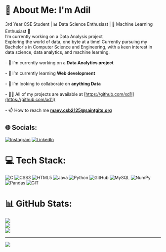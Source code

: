 # 💫 About Me: I'm Adil
3rd Year CSE Student | 📊 Data Science Enthusiast | 🤖 Machine Learning Enthusiast 🔭 <br>
I’m currently working on a Data Analysis project<br>Exploring the world of data, one byte at a time! Currently pursuing my Bachelor's in Computer Science and Engineering, with a keen interest in data science, data analytics, and machine learning.<br><br>- 🔭 I’m currently working on a **Data Analytics project**<br><br>- 🌱 I’m currently learning **Web development**<br><br>- 👯 I’m looking to collaborate on **anything Data**<br><br>- 👨‍💻 All of my projects are available at [https://github.com/xd1l](https://github.com/xd1l)<br><br>- 📫 How to reach me **maev.csb2125@saintgits.org**


## 🌐 Socials:
[![Instagram](https://img.shields.io/badge/Instagram-%23E4405F.svg?logo=Instagram&logoColor=white)](https://instagram.com/ad1l.zubair) [![LinkedIn](https://img.shields.io/badge/LinkedIn-%230077B5.svg?logo=linkedin&logoColor=white)](https://linkedin.com/in/muhamedadil) 

# 💻 Tech Stack:
![C](https://img.shields.io/badge/c-%2300599C.svg?style=for-the-badge&logo=c&logoColor=white) ![CSS3](https://img.shields.io/badge/css3-%231572B6.svg?style=for-the-badge&logo=css3&logoColor=white) ![HTML5](https://img.shields.io/badge/html5-%23E34F26.svg?style=for-the-badge&logo=html5&logoColor=white) ![Java](https://img.shields.io/badge/java-%23ED8B00.svg?style=for-the-badge&logo=java&logoColor=white) ![Python](https://img.shields.io/badge/python-3670A0?style=for-the-badge&logo=python&logoColor=ffdd54) ![GitHub](https://img.shields.io/badge/GitHub-%23121011.svg?style=for-the-badge&logo=github&logoColor=white) ![MySQL](https://img.shields.io/badge/mysql-%2300f.svg?style=for-the-badge&logo=mysql&logoColor=white) ![NumPy](https://img.shields.io/badge/numpy-%23013243.svg?style=for-the-badge&logo=numpy&logoColor=white) ![Pandas](https://img.shields.io/badge/pandas-%23150458.svg?style=for-the-badge&logo=pandas&logoColor=white) ![GIT](https://img.shields.io/badge/Git-fc6d26?style=for-the-badge&logo=git&logoColor=white)
# 📊 GitHub Stats:
![](https://github-readme-stats.vercel.app/api?username=xd1l&theme=dark&hide_border=false&include_all_commits=false&count_private=false)<br/>
![](https://github-readme-streak-stats.herokuapp.com/?user=xd1l&theme=dark&hide_border=false)<br/>
![](https://github-readme-stats.vercel.app/api/top-langs/?username=xd1l&theme=dark&hide_border=false&include_all_commits=false&count_private=false&layout=compact)

---
[![](https://visitcount.itsvg.in/api?id=xd1l&icon=0&color=0)](https://visitcount.itsvg.in)


